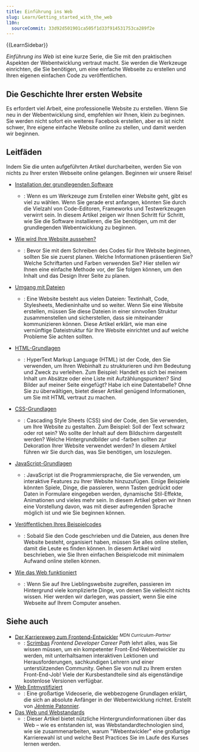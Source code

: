 ```yaml
---
title: Einführung ins Web
slug: Learn/Getting_started_with_the_web
l10n:
  sourceCommit: 33d92d501901ca505f1d33f914531753ca289f2e
---
```


{{LearnSidebar}}

_Einführung ins Web_ ist eine kurze Serie, die Sie mit den praktischen Aspekten der Webentwicklung vertraut macht. Sie werden die Werkzeuge einrichten, die Sie benötigen, um eine einfache Webseite zu erstellen und Ihren eigenen einfachen Code zu veröffentlichen.

## Die Geschichte Ihrer ersten Website

Es erfordert viel Arbeit, eine professionelle Website zu erstellen. Wenn Sie neu in der Webentwicklung sind, empfehlen wir Ihnen, klein zu beginnen. Sie werden nicht sofort ein weiteres Facebook erstellen, aber es ist nicht schwer, Ihre eigene einfache Website online zu stellen, und damit werden wir beginnen.

## Leitfäden

Indem Sie die unten aufgeführten Artikel durcharbeiten, werden Sie von nichts zu Ihrer ersten Webseite online gelangen. Beginnen wir unsere Reise!

- [Installation der grundlegenden Software](/de/docs/Learn/Getting_started_with_the_web/Installing_basic_software)

  - : Wenn es um Werkzeuge zum Erstellen einer Website geht, gibt es viel zu wählen. Wenn Sie gerade erst anfangen, könnten Sie durch die Vielzahl von Code-Editoren, Frameworks und Testwerkzeugen verwirrt sein. In diesem Artikel zeigen wir Ihnen Schritt für Schritt, wie Sie die Software installieren, die Sie benötigen, um mit der grundlegenden Webentwicklung zu beginnen.

- [Wie wird Ihre Website aussehen?](/de/docs/Learn/Getting_started_with_the_web/What_will_your_website_look_like)

  - : Bevor Sie mit dem Schreiben des Codes für Ihre Website beginnen, sollten Sie sie zuerst planen. Welche Informationen präsentieren Sie? Welche Schriftarten und Farben verwenden Sie? Hier stellen wir Ihnen eine einfache Methode vor, der Sie folgen können, um den Inhalt und das Design Ihrer Seite zu planen.

- [Umgang mit Dateien](/de/docs/Learn/Getting_started_with_the_web/Dealing_with_files)

  - : Eine Website besteht aus vielen Dateien: Textinhalt, Code, Stylesheets, Medieninhalte und so weiter. Wenn Sie eine Website erstellen, müssen Sie diese Dateien in einer sinnvollen Struktur zusammenstellen und sicherstellen, dass sie miteinander kommunizieren können. Diese Artikel erklärt, wie man eine vernünftige Dateistruktur für Ihre Website einrichtet und auf welche Probleme Sie achten sollten.

- [HTML-Grundlagen](/de/docs/Learn/Getting_started_with_the_web/HTML_basics)

  - : HyperText Markup Language (HTML) ist der Code, den Sie verwenden, um Ihren Webinhalt zu strukturieren und ihm Bedeutung und Zweck zu verleihen. Zum Beispiel: Handelt es sich bei meinem Inhalt um Absätze oder eine Liste mit Aufzählungspunkten? Sind Bilder auf meiner Seite eingefügt? Habe ich eine Datentabelle? Ohne Sie zu überwältigen, bietet dieser Artikel genügend Informationen, um Sie mit HTML vertraut zu machen.

- [CSS-Grundlagen](/de/docs/Learn/Getting_started_with_the_web/CSS_basics)

  - : Cascading Style Sheets (CSS) sind der Code, den Sie verwenden, um Ihre Website zu gestalten. Zum Beispiel: Soll der Text schwarz oder rot sein? Wo sollte der Inhalt auf dem Bildschirm dargestellt werden? Welche Hintergrundbilder und -farben sollten zur Dekoration Ihrer Website verwendet werden? In diesem Artikel führen wir Sie durch das, was Sie benötigen, um loszulegen.

- [JavaScript-Grundlagen](/de/docs/Learn/Getting_started_with_the_web/JavaScript_basics)

  - : JavaScript ist die Programmiersprache, die Sie verwenden, um interaktive Features zu Ihrer Website hinzuzufügen. Einige Beispiele könnten Spiele, Dinge, die passieren, wenn Tasten gedrückt oder Daten in Formulare eingegeben werden, dynamische Stil-Effekte, Animationen und vieles mehr sein. In diesem Artikel geben wir Ihnen eine Vorstellung davon, was mit dieser aufregenden Sprache möglich ist und wie Sie beginnen können.

- [Veröffentlichen Ihres Beispielcodes](/de/docs/Learn/Getting_started_with_the_web/Publishing_your_website)

  - : Sobald Sie den Code geschrieben und die Dateien, aus denen Ihre Website besteht, organisiert haben, müssen Sie alles online stellen, damit die Leute es finden können. In diesem Artikel wird beschrieben, wie Sie Ihren einfachen Beispielcode mit minimalem Aufwand online stellen können.

- [Wie das Web funktioniert](/de/docs/Learn/Getting_started_with_the_web/How_the_Web_works)
  - : Wenn Sie auf Ihre Lieblingswebsite zugreifen, passieren im Hintergrund viele komplizierte Dinge, von denen Sie vielleicht nichts wissen. Hier werden wir darlegen, was passiert, wenn Sie eine Webseite auf Ihrem Computer ansehen.

## Siehe auch

- [Der Karriereweg zum Frontend-Entwickler](https://v2.scrimba.com/the-frontend-developer-career-path-c0j?via=mdn) <sup>_MDN Curriculum-Partner_</sup>
  - : [Scrimbas](https://scrimba.com?via=mdn) _Frontend Developer Career Path_ lehrt alles, was Sie wissen müssen, um ein kompetenter Front-End-Webentwickler zu werden, mit unterhaltsamen interaktiven Lektionen und Herausforderungen, sachkundigen Lehrern und einer unterstützenden Community. Gehen Sie von null zu Ihrem ersten Front-End-Job! Viele der Kursbestandteile sind als eigenständige kostenlose Versionen verfügbar.
- [Web Entmystifiziert](https://www.youtube.com/playlist?list=PLo3w8EB99pqLEopnunz-dOOBJ8t-Wgt2g)
  - : Eine großartige Videoserie, die webbezogene Grundlagen erklärt, die sich an absolute Anfänger in der Webentwicklung richtet. Erstellt von [Jérémie Patonnier](https://github.com/JeremiePat).
- [Das Web und Webstandards](/de/docs/Learn/Getting_started_with_the_web/The_web_and_web_standards)
  - : Dieser Artikel bietet nützliche Hintergrundinformationen über das Web – wie es entstanden ist, was Webstandardtechnologien sind, wie sie zusammenarbeiten, warum "Webentwickler" eine großartige Karrierewahl ist und welche Best Practices Sie im Laufe des Kurses lernen werden.
